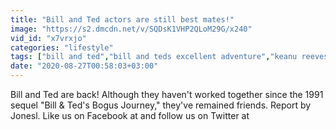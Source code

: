 ```yaml
---
title: "Bill and Ted actors are still best mates!"
image: "https://s2.dmcdn.net/v/SQDsK1VHP2QLoM29G/x240"
vid_id: "x7vrxjo"
categories: "lifestyle"
tags: ["bill and ted","bill and teds excellent adventure","keanu reeves"]
date: "2020-08-27T00:58:03+03:00"
---
```

Bill and Ted are back! Although they haven't worked together since the 1991 sequel &quot;Bill &amp; Ted's Bogus Journey,&quot; they've remained friends. Report by Jonesl. Like us on Facebook at  and follow us on Twitter at 
